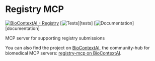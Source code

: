 # Registry MCP

[![BioContextAI - Registry](https://img.shields.io/badge/Registry-package?style=flat&label=BioContextAI&labelColor=%23fff&color=%233555a1&link=https%3A%2F%2Fbiocontext.ai%2Fregistry)](https://biocontext.ai/registry)
[![Tests][badge-tests]][tests]
[![Documentation][badge-docs]][documentation]

[badge-tests]: https://img.shields.io/github/actions/workflow/status/slolab/registry-mcp/test.yaml?branch=main
[badge-docs]: https://img.shields.io/github/actions/workflow/status/slolab/registry-mcp/docs.yaml?branch=main

MCP server for supporting registry submissions

You can also find the project on [BioContextAI](https://biocontext.ai), the community-hub for biomedical MCP servers: [registry-mcp on BioContextAI](https://biocontext.ai/registry/slolab/registry-mcp).
